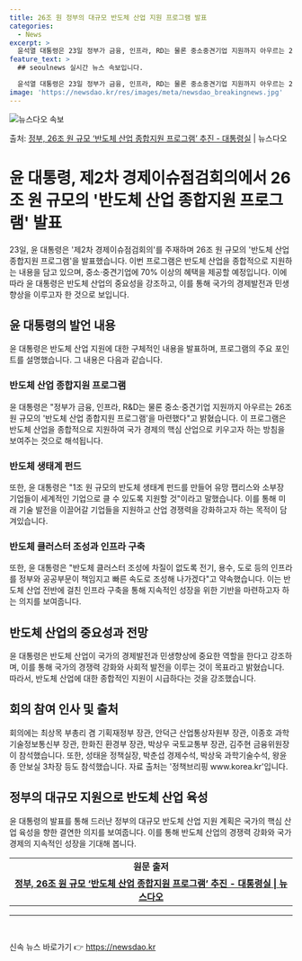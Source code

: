 ```yaml
---
title: 26조 원 정부의 대규모 반도체 산업 지원 프로그램 발표
categories:
  - News
excerpt: >
  윤석열 대통령은 23일 정부가 금융, 인프라, RD는 물론 중소중견기업 지원까지 아우르는 26조 원 규모의 …
feature_text: >
  ## seoulnews 실시간 뉴스 속보입니다.

  윤석열 대통령은 23일 정부가 금융, 인프라, RD는 물론 중소중견기업 지원까지 아우르는 26조 원 규모의 …
image: 'https://newsdao.kr/res/images/meta/newsdao_breakingnews.jpg'
---
```


![뉴스다오 속보](https://newsdao.kr/res/images/meta/newsdao_breakingnews.jpg)

<p>출처: <a href="https://newsdao.kr/3883" rel="dofollow">정부, 26조 원 규모  ‘반도체 산업 종합지원 프로그램’ 추진 - 대통령실</a> | 뉴스다오</p>

<h1>윤 대통령, 제2차 경제이슈점검회의에서 26조 원 규모의 '반도체 산업 종합지원 프로그램' 발표</h1>
<p data-ke-size="size16">23일, 윤 대통령은 '제2차 경제이슈점검회의'를 주재하며 26조 원 규모의 '반도체 산업 종합지원 프로그램'을 발표했습니다. 이번 프로그램은 반도체 산업을 종합적으로 지원하는 내용을 담고 있으며, 중소·중견기업에 70% 이상의 혜택을 제공할 예정입니다. 이에 따라 윤 대통령은 반도체 산업의 중요성을 강조하고, 이를 통해 국가의 경제발전과 민생 향상을 이루고자 한 것으로 보입니다.</p>

<h2 data-ke-size="size26">윤 대통령의 발언 내용</h2>
<p data-ke-size="size16">윤 대통령은 반도체 산업 지원에 대한 구체적인 내용을 발표하며, 프로그램의 주요 포인트를 설명했습니다. 그 내용은 다음과 같습니다.</p>

<h3 data-ke-size="size24">반도체 산업 종합지원 프로그램</h3>
<p data-ke-size="size16">윤 대통령은 "정부가 금융, 인프라, R&D는 물론 중소·중견기업 지원까지 아우르는 26조 원 규모의 '반도체 산업 종합지원 프로그램'을 마련했다"고 밝혔습니다. 이 프로그램은 반도체 산업을 종합적으로 지원하여 국가 경제의 핵심 산업으로 키우고자 하는 방침을 보여주는 것으로 해석됩니다.</p>

<h3 data-ke-size="size24">반도체 생태계 펀드</h3>
<p data-ke-size="size16">또한, 윤 대통령은 "1조 원 규모의 반도체 생태계 펀드를 만들어 유망 팹리스와 소부장 기업들이 세계적인 기업으로 클 수 있도록 지원할 것"이라고 말했습니다. 이를 통해 미래 기술 발전을 이끌어갈 기업들을 지원하고 산업 경쟁력을 강화하고자 하는 목적이 담겨있습니다.</p>

<h3 data-ke-size="size24">반도체 클러스터 조성과 인프라 구축</h3>
<p data-ke-size="size16">또한, 윤 대통령은 "반도체 클러스터 조성에 차질이 없도록 전기, 용수, 도로 등의 인프라를 정부와 공공부문이 책임지고 빠른 속도로 조성해 나가겠다"고 약속했습니다. 이는 반도체 산업 전반에 걸친 인프라 구축을 통해 지속적인 성장을 위한 기반을 마련하고자 하는 의지를 보여줍니다.</p>

<h2 data-ke-size="size24">반도체 산업의 중요성과 전망</h2>
<p data-ke-size="size16">윤 대통령은 반도체 산업이 국가의 경제발전과 민생향상에 중요한 역할을 한다고 강조하며, 이를 통해 국가의 경쟁력 강화와 사회적 발전을 이루는 것이 목표라고 밝혔습니다. 따라서, 반도체 산업에 대한 종합적인 지원이 시급하다는 것을 강조했습니다.</p>

<h2 data-ke-size="size24">회의 참여 인사 및 출처</h2>
<p data-ke-size="size16">회의에는 최상목 부총리 겸 기획재정부 장관, 안덕근 산업통상자원부 장관, 이종호 과학기술정보통신부 장관, 한화진 환경부 장관, 박상우 국토교통부 장관, 김주현 금융위원장이 참석했습니다. 또한, 성태윤 정책실장, 박춘섭 경제수석, 박상욱 과학기술수석, 왕윤종 안보실 3차장 등도 참석했습니다. 자료 출처는 '정책브리핑 www.korea.kr'입니다.</p>

<h2 data-ke-size="size24">정부의 대규모 지원으로 반도체 산업 육성</h2>
<p data-ke-size="size16">윤 대통령의 발표를 통해 드러난 정부의 대규모 반도체 산업 지원 계획은 국가의 핵심 산업 육성을 향한 결연한 의지를 보여줍니다. 이를 통해 반도체 산업의 경쟁력 강화와 국가 경제의 지속적인 성장을 기대해 봅니다.</p>

<table>
	<tbody>
		<tr>
			<td style="text-align: center;"><b>원문 출저</b></td>
		</tr>
		<tr>
			<td style="text-align: center; height: 17px;"><b><a href="https://newsdao.kr/3883">정부, 26조 원 규모  ‘반도체 산업 종합지원 프로그램’ 추진 - 대통령실 | 뉴스다오</a></b></td>
		</tr>
	</tbody>
</table>

<hr>

<p data-ke-size="size16">&nbsp;</p> 

신속 뉴스 바로가기 👉 <a href="https://newsdao.kr" rel="dofollow">https://newsdao.kr</a>


